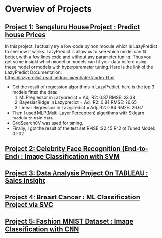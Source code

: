 # Overwiev of Projects
 
## [Project 1: Bengaluru House Project : Predict house Prices](https://github.com/tugra-alp/Data-Science-Projects/tree/main/Project1-Bengaluru%20House%20Project)

In this project, I actually try a low-code python module which is LazyPredict to see how it works. LazyPredict is allow us to see which model can fit better, with a few lines code and without any parameter tuning. Thus you get some insight which model or models can fit your data before using these model or models with hyperparameter tuning.
Here is the link of the LazyPredict Documentation: https://lazypredict.readthedocs.io/en/latest/index.html

- Get the result of regression algorithms in LazyPredict, here is the top 3 models fitted the data:
  1. MLPregressor in Lazypredict =  Adj. R2: 0.87 RMSE: 23.38 
  2. BayesianRidge in Lazypredict = Adj. R2: 0.84 RMSE: 26.65
  3. Linear Regression in Lazypredict = Adj. R2: 0.84 RMSE: 26.67
- Then I used MLP(Multi-Layer Perceptron) algorithms with Sklearn module to train data.
- GridSearchCV was used for tuning.
- Finally, I got the result of the test set
   RMSE :22.45
   R^2 of Tuned Model: 0.902





## [Project 2: Celebrity Face Recognition (End-to-End) : Image Classification with SVM](https://github.com/tugra-alp/Data-Science-Projects/tree/main/Project2-Celebrity%20Face%20Recognition)
## [Project 3: Data Analysis Project On TABLEAU : Sales Insight](https://github.com/tugra-alp/Data-Science-Projects/tree/main/Project3-TABLEAU%20Data%20Analysis%20Project)
## [Project 4: Breast Cancer : ML Classification Project via SVC](https://github.com/tugra-alp/Data-Science-Projects/tree/main/Project4-Breast%20Cancer)
## [Project 5: Fashion MNIST Dataset : Image Classification with CNN](https://github.com/tugra-alp/Data-Science-Projects/tree/main/Project5-Fashion%20Mnist)
